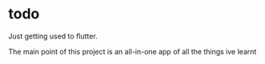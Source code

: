 # todo

Just getting used to flutter.

The main point of this project is an all-in-one app of all the things ive learnt